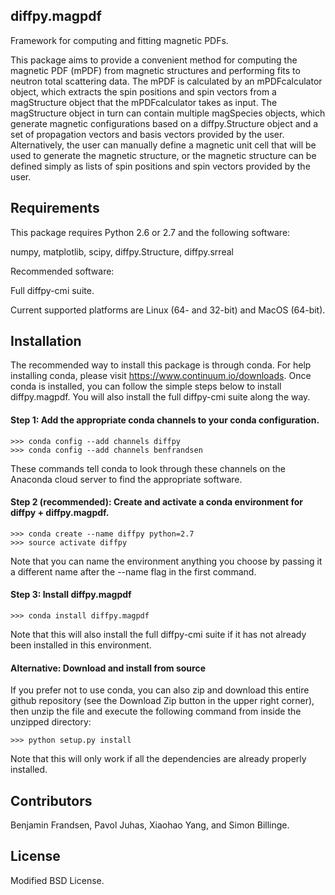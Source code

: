 ## diffpy.magpdf

Framework for computing and fitting magnetic PDFs.

This package aims to provide a convenient method for computing the magnetic PDF (mPDF) from magnetic structures and performing fits to neutron total scattering data. The mPDF is calculated by an mPDFcalculator object, which extracts the spin positions and spin vectors from a magStructure object that the mPDFcalculator takes as input. The magStructure object in turn can contain multiple magSpecies objects, which generate magnetic configurations based on a diffpy.Structure object and a set of propagation vectors and basis vectors provided by the user. Alternatively, the user can manually define a magnetic unit cell that will be used to generate the magnetic structure, or the magnetic structure can be defined simply as lists of spin positions and spin vectors provided by the user.


## Requirements

This package requires Python 2.6 or 2.7 and the following software:

numpy, matplotlib, scipy, diffpy.Structure, diffpy.srreal

Recommended software:

Full diffpy-cmi suite.

Current supported platforms are Linux (64- and 32-bit) and MacOS (64-bit).

## Installation

The recommended way to install this package is through conda. For help installing conda, please visit https://www.continuum.io/downloads. Once conda is installed, you can follow the simple steps below to install diffpy.magpdf. You will also install the full diffpy-cmi suite along the way. 

#### Step 1: Add the appropriate conda channels to your conda configuration.
    >>> conda config --add channels diffpy
    >>> conda config --add channels benfrandsen
These commands tell conda to look through these channels on the Anaconda cloud server to find the appropriate software.

#### Step 2 (recommended): Create and activate a conda environment for diffpy + diffpy.magpdf.
    >>> conda create --name diffpy python=2.7
    >>> source activate diffpy
Note that you can name the environment anything you choose by passing it a different name after the --name flag in the first command.
    
#### Step 3: Install diffpy.magpdf
    >>> conda install diffpy.magpdf
Note that this will also install the full diffpy-cmi suite if it has not already been installed in this environment.
    
#### Alternative: Download and install from source
If you prefer not to use conda, you can also zip and download this entire github repository (see the Download Zip button in the upper right corner), then unzip the file and execute the following command from inside the unzipped directory:

    >>> python setup.py install
Note that this will only work if all the dependencies are already properly installed.

## Contributors

Benjamin Frandsen, Pavol Juhas, Xiaohao Yang, and Simon Billinge.

## License

Modified BSD License.
